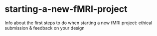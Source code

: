# starting-a-new-fMRI-project
Info about the first steps to do when starting a new fMRI project: ethical submission &amp; feedback on your design
